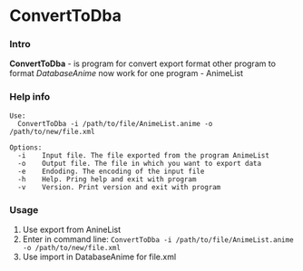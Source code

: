 # ConvertToDba

### Intro

**ConvertToDba** - is program for convert export format other program to format *DatabaseAnime*
now work for one program - AnimeList

### Help info
```
Use:
  ConvertToDba -i /path/to/file/AnimeList.anime -o /path/to/new/file.xml

Options:
  -i 	Input file. The file exported from the program AnimeList
  -o 	Output file. The file in which you want to export data
  -e 	Endoding. The encoding of the input file
  -h 	Help. Pring help and exit with program
  -v 	Version. Print version and exit with program
```


### Usage
1. Use export from AnineList
2. Enter in command line: `ConvertToDba -i /path/to/file/AnimeList.anime -o /path/to/new/file.xml`
3. Use import in DatabaseAnime for file.xml
